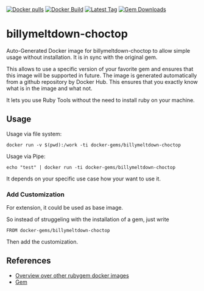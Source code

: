 [![Docker pulls](https://img.shields.io/docker/pulls/rubygem/billymeltdown-choctop.svg)](https://hub.docker.com/r/rubygem/billymeltdown-choctop/)
[![Docker Build](https://img.shields.io/docker/automated/rubygem/billymeltdown-choctop.svg)](https://hub.docker.com/r/rubygem/billymeltdown-choctop/)
[![Latest Tag](https://img.shields.io/github/tag/docker-rubygem/billymeltdown-choctop.svg)](https://hub.docker.com/r/rubygem/billymeltdown-choctop/)
[![Gem Downloads](https://img.shields.io/gem/dt/billymeltdown-choctop.svg)](https://rubygems.org/gems/billymeltdown-choctop/)
# billymeltdown-choctop

Auto-Generated Docker image for billymeltdown-choctop to allow simple usage without installation.
It is in sync with the original gem.

This allows to use a specific version of your favorite gem and ensures that this image will be supported in future.
The image is generated automatically from a github repository by Docker Hub.
This ensures that you exactly know what is in the image and what not.

It lets you use Ruby Tools without the need to install ruby on your machine.

## Usage

Usage via file system:

`docker run -v $(pwd):/work -ti docker-gems/billymeltdown-choctop`

Usage via Pipe:

`echo "test" | docker run -ti docker-gems/billymeltdown-choctop`

It depends on your specific use case how your want to use it.

### Add Customization

For extension, it could be used as base image.

So instead of struggeling with the installation of a gem, just write

`FROM docker-gems/billymeltdown-choctop`

Then add the customization.

## References

 - [Overview over other rubygem docker images](https://github.com/thinkbot/docker-rubygem)
 - [Gem](https://rubygems.org/gems/billymeltdown-choctop/)
